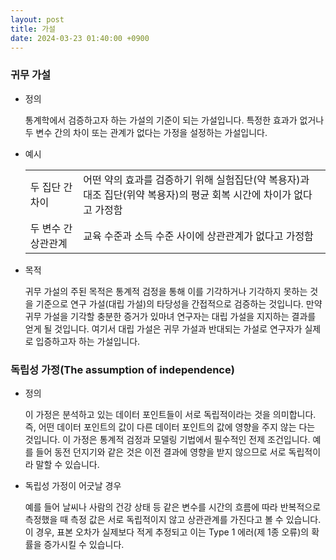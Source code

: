 ```yaml
---
layout: post
title: 가설
date: 2024-03-23 01:40:00 +0900
---
```

### 귀무 가설
- 정의
    <p class="sub">통계학에서 검증하고자 하는 가설의 기준이 되는 가설입니다. 특정한 효과가 없거나 두 변수 간의 차이 또는 관계가 없다는 가정을 설정하는 가설입니다.</p>
- 예시
    <table>
    <tr>
    <td>두 집단 간 차이</td>
    <td>어떤 약의 효과를 검증하기 위해 실험집단(약 복용자)과 대조 집단(위약 복용자)의 평균 회복 시간에 차이가 없다고 가정함</td>    
    </tr>
    <tr>
    <td>두 변수 간 상관관계</td>
    <td>교육 수준과 소득 수준 사이에 상관관계가 없다고 가정함</td>
    </tr>
    </table>
- 목적
    <p class="sub">귀무 가설의 주된 목적은 통계적 검정을 통해 이를 기각하거나 기각하지 못하는 것을 기준으로 연구 가설(대립 가설)의 타당성을 간접적으로 검증하는 것입니다. 만약 귀무 가설을 기각할 충분한 증거가 있마녀 연구자는 대립 가설을 지지하는 결과를 얻게 될 것입니다. 여기서 대립 가설은 귀무 가설과 반대되는 가설로 연구자가 실제로 입증하고자 하는 가설입니다.</p>

### 독립성 가정(The assumption of independence)
- 정의
  <p class="sub">이 가정은 분석하고 있는 데이터 포인트들이 서로 독립적이라는 것을 의미합니다. 즉, 어떤 데이터 포인트의 값이 다른 데이터 포인트의 값에 영향을 주지 않는 다는 것입니다. 이 가정은 통계적 검정과 모델링 기법에서 필수적인 전제 조건입니다. 예를 들어 동전 던지기와 같은 것은 이전 결과에 영향을 받지 않으므로 서로 독립적이라 말할 수 있습니다.</p>
- 독립성 가정이 어긋날 경우
  <p class="sub">예를 들어 날씨나 사람의 건강 상태 등 같은 변수를 시간의 흐름에 따라 반복적으로 측정했을 때 측정 값은 서로 독립적이지 않고 상관관계를 가진다고 볼 수 있습니다. 이 경우, 표본 오차가 실제보다 적게 추정되고 이는 Type 1 에러(제 1종 오류)의 확률을 증가시킬 수 있습니다.</p>